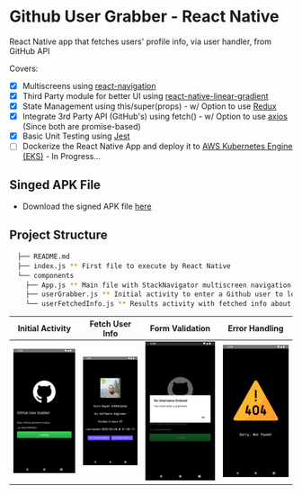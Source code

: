 # Github User Grabber - React Native

React Native app that fetches users' profile info, via user handler, from GitHub API

Covers:

- [x] Multiscreens using [react-navigation](https://www.npmjs.com/package/react-navigation "react-navigation")
- [x] Third Party module for better UI using [react-native-linear-gradient](https://www.npmjs.com/package/react-native-linear-gradient "react-native-linear-gradient")
- [x] State Management using this/super(props) - w/ Option to use [Redux](https://redux.js.org/)
- [x] Integrate 3rd Party API (GitHub's) using fetch() - w/ Option to use [axios](https://github.com/axios/axios) (Since both are promise-based)
- [x] Basic Unit Testing using [Jest](https://jestjs.io/)
- [ ] Dockerize the React Native App and deploy it to [AWS Kubernetes Engine (EKS)](https://aws.amazon.com/eks/) - In Progress...

## Singed APK File
* Download the signed APK file [here](https://github.com/RayanAlkhelaiwi/GithubUserGrabber-ReactNative/raw/master/android/app/build/outputs/apk/release/app-release.apk)

## Project Structure

```sh
  ├── README.md
  ├── index.js ** First file to execute by React Native
  └── components
    ├── App.js ** Main file with StackNavigator multiscreen navigation
    ├── userGrabber.js ** Initial activity to enter a Github user to lookup
    └── userFetchedInfo.js ** Results activity with fetched info about the user
```

Initial Activity  |  Fetch User Info  |  Form Validation  |  Error Handling
:-------------------------:|:-------------------------:|:-------------------------:|:-------------------------:
![GithubUserGrabber-ReactNative](assets/userGrabberActivity.png)  |  ![GithubUserGrabber-ReactNative](assets/userFetchedInfoActivity.png)  |  ![GithubUserGrabber-ReactNative](assets/FormValidation.png)  |  ![GithubUserGrabber-ReactNative](assets/NoFoundHandler.png)
